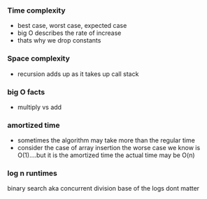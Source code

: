 ### Time complexity
- best case, worst case, expected case
- big O describes the rate of increase
- thats why we drop constants

### Space complexity
- recursion adds up as it takes up call stack

### big O facts
- multiply vs add

### amortized time

- sometimes the algorithm may take more than the regular time 
- consider the case of array insertion the worse case we know is O(1)....but it is the amortized time the actual time may be O(n)

### log n runtimes
binary search aka concurrent division
base of the logs dont matter





